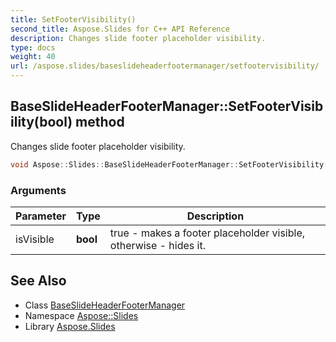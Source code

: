 ```yaml
---
title: SetFooterVisibility()
second_title: Aspose.Slides for C++ API Reference
description: Changes slide footer placeholder visibility.
type: docs
weight: 40
url: /aspose.slides/baseslideheaderfootermanager/setfootervisibility/
---
```

## BaseSlideHeaderFooterManager::SetFooterVisibility(bool) method


Changes slide footer placeholder visibility.

```cpp
void Aspose::Slides::BaseSlideHeaderFooterManager::SetFooterVisibility(bool isVisible) override
```


### Arguments

| Parameter | Type | Description |
| --- | --- | --- |
| isVisible | **bool** | true - makes a footer placeholder visible, otherwise - hides it. |

## See Also

* Class [BaseSlideHeaderFooterManager](../)
* Namespace [Aspose::Slides](../../)
* Library [Aspose.Slides](../../../)